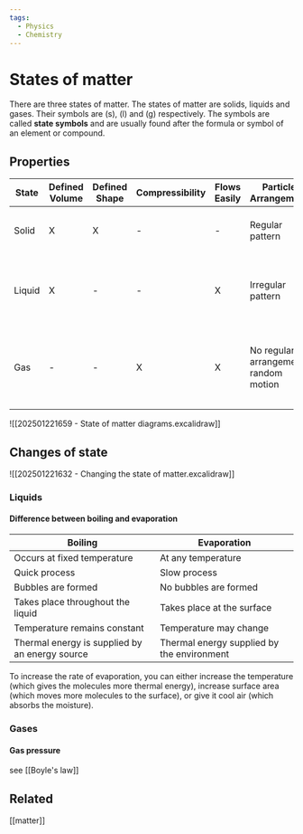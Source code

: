 ```yaml
---
tags:
  - Physics
  - Chemistry
---
```

# States of matter
There are three states of matter. The states of matter are solids, liquids and gases. Their symbols are (s), (l) and (g) respectively. The symbols are called **state symbols** and are usually found after the formula or symbol of an element or compound.
## Properties
| State      | Defined Volume | Defined Shape | Compressibility | Flows Easily | Particle Arrangement                  | Force of Attraction                                  | Motion of particles                                 |
|------------|----------------|---------------|-----------------|--------------|---------------------------------------|------------------------------------------------------|-----------------------------------------------------|
| Solid      | X              | X             | -               | -            | Regular pattern                       | Strong                                               | Vibrates around fixed positions                     |
| Liquid     | X              | -             | -               | X            | Irregular pattern                     | Weak                                                 | Moves around each other in a random motion          |
| Gas        | -              | -             | X               | X            | No regular arrangement; random motion | Very weak, particles far apart ― see [[Boyle's law]] | Moves faster and randomly ― see [[Brownian motion]] |
![[202501221659 - State of matter diagrams.excalidraw]]
## Changes of state
![[202501221632 - Changing the state of matter.excalidraw]]
### Liquids
#### Difference between boiling and evaporation
| Boiling                                        | Evaporation                                |
|------------------------------------------------|--------------------------------------------|
| Occurs at fixed temperature                    | At any temperature                         |
| Quick process                                  | Slow process                               |
| Bubbles are formed                             | No bubbles are formed                      |
| Takes place throughout the liquid              | Takes place at the surface                 |
| Temperature remains constant                   | Temperature may change                     |
| Thermal energy is supplied by an energy source | Thermal energy supplied by the environment |

To increase the rate of evaporation, you can either increase the temperature (which gives the molecules more thermal energy), increase surface area (which moves more molecules to the surface), or give it cool air (which absorbs the moisture).
### Gases
#### Gas pressure
see [[Boyle's law]]
## Related
[[matter]]
